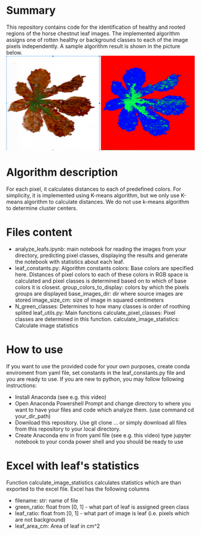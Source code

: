 # Summary
This repository contains code for the identification of healthy and rooted regions of the horse chestnut leaf images. The implemented algorithm assigns one of rotten healthy or background classes to each of the image pixels independently. A sample algorithm result is shown in the picture below.
![plot](leaf_sample_image.PNG)

# Algorithm description
For each pixel, it calculates distances to each of predefined colors.
For simplicity, it is implemented using K-means algorithm, but we only use K-means algorithm to calculate distances. We do not use k-means algorithm to determine cluster centers.

# Files content
- analyze_leafs.ipynb: main notebook for reading the images from your directory, predicting pixel classes, displaying the results and generate the notebook with statistics about each leaf.
- leaf_constants.py: Algorithm constants
colors: Base colors are specified here. Distances of pixel colors to each of these colors in RGB space is calculated and pixel classes is determined based on to which of base colors it is closest.
group_colors_to_display: colors by which the pixels groups are displayed
base_images_dir: dir where source images are stored
image_size_cm: size of image in squared centimeters
- N_green_classes: Determines to how many classes is order of roothing splited
leaf_utils.py: Main functions
calculate_pixel_classes: Pixel classes are determined in this function.
calculate_image_statistics: Calculate image statistics 

# How to use

If you want to use the provided code for your own purposes, create conda enviroment from yaml file, set constants in the leaf_constants.py file and you are ready to use. If you are new to python, you may follow following instructions:
- Install Anaconda (see e.g. this video)
- Open Anaconda Powershell Prompt and change directory to where you want to have your files and code which analyze them. (use command cd your_dir_path)
- Download this repository. Use git clone … or simply download all files from this repository to your local directory.
- Create Anaconda env in from yaml file (see e.g. this video) type jupyter notebook to your conda power shell and you should be ready to use

# Excel with leaf's statistics
Function calculate_image_statistics calculates statistics which are than exported to the excel file. Excel has the following columns
- filename: str: name of file
- green_ratio: float from [0, 1] - what part of leaf is assigned green class
- leaf_ratio: float from [0, 1] - what part of image is leaf (i.e. pixels which are not background)
- leaf_area_cm: Area of leaf in cm^2

